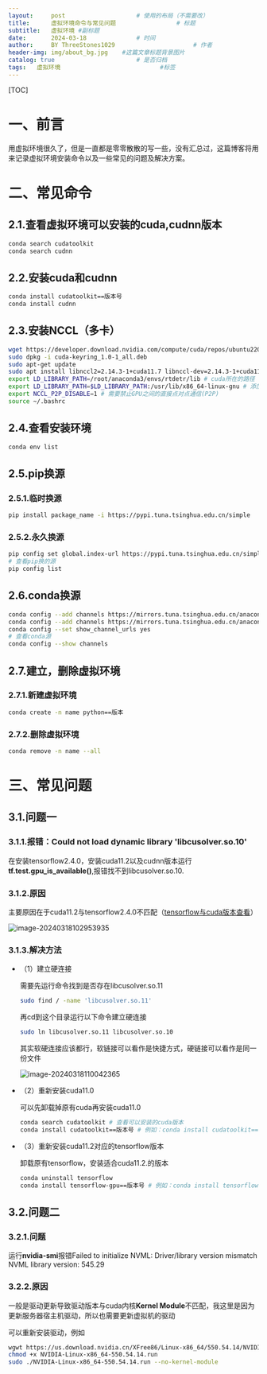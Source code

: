 ```yaml
---
layout:     post   				    # 使用的布局（不需要改）
title:      虚拟环境命令与常见问题 				# 标题 
subtitle:   虚拟环境 #副标题
date:       2024-03-18 				# 时间
author:     BY ThreeStones1029 						# 作者
header-img: img/about_bg.jpg 	#这篇文章标题背景图片
catalog: true 						# 是否归档
tags:	虚拟环境							#标签
---
```


[TOC]

# 一、前言

用虚拟环境很久了，但是一直都是零零散散的写一些，没有汇总过，这篇博客将用来记录虚拟环境安装命令以及一些常见的问题及解决方案。

# 二、常见命令

## 2.1.查看虚拟环境可以安装的cuda,cudnn版本

~~~bash
conda search cudatoolkit
conda search cudnn
~~~

## 2.2.安装cuda和cudnn

~~~bash
conda install cudatoolkit==版本号
conda install cudnn
~~~

## 2.3.安装NCCL（多卡）

~~~bash
wget https://developer.download.nvidia.com/compute/cuda/repos/ubuntu2204/x86_64/cuda-keyring_1.0-1_all.deb
sudo dpkg -i cuda-keyring_1.0-1_all.deb
sudo apt-get update
sudo apt install libnccl2=2.14.3-1+cuda11.7 libnccl-dev=2.14.3-1+cuda11.7
export LD_LIBRARY_PATH=/root/anaconda3/envs/rtdetr/lib # cuda所在的路径
export LD_LIBRARY_PATH=$LD_LIBRARY_PATH:/usr/lib/x86_64-linux-gnu # 添加默认nccl的安装路径
export NCCL_P2P_DISABLE=1 # 需要禁止GPU之间的直接点对点通信(P2P)
source ~/.bashrc
~~~

## 2.4.查看安装环境

~~~bash
conda env list
~~~

## 2.5.pip换源

### 2.5.1.临时换源

~~~bash
pip install package_name -i https://pypi.tuna.tsinghua.edu.cn/simple
~~~

### 2.5.2.永久换源

~~~bash
pip config set global.index-url https://pypi.tuna.tsinghua.edu.cn/simple
# 查看pip换的源
pip config list
~~~

## 2.6.conda换源

~~~bash
conda config --add channels https://mirrors.tuna.tsinghua.edu.cn/anaconda/pkgs/main
conda config --add channels https://mirrors.tuna.tsinghua.edu.cn/anaconda/pkgs/free
conda config --set show_channel_urls yes
# 查看conda源
conda config --show channels
~~~

## 2.7.建立，删除虚拟环境

### 2.7.1.新建虚拟环境

~~~bash
conda create -n name python==版本
~~~

### 2.7.2.删除虚拟环境

~~~bash
conda remove -n name --all
~~~



# 三、常见问题

## 3.1.问题一

### 3.1.1.报错：Could not load dynamic library 'libcusolver.so.10'

在安装tensorflow2.4.0，安装cuda11.2以及cudnn版本运行**tf.test.gpu_is_available()**,报错找不到libcusolver.so.10.

### 3.1.2.原因

主要原因在于cuda11.2与tensorflow2.4.0不匹配（[tensorflow与cuda版本查看](https://tensorflow.google.cn/install/source?hl=en)）

![image-20240318102953935](https://cdn.jsdelivr.net/gh/ThreeStones1029/blogimages/img/image-20240318102953935.png)

### 3.1.3.解决方法

* （1）建立硬连接

  需要先运行命令找到是否存在libcusolver.so.11	

  ~~~bash
  sudo find / -name 'libcusolver.so.11'
  ~~~

  再cd到这个目录运行以下命令建立硬连接

  ~~~bash
  sudo ln libcusolver.so.11 libcusolver.so.10
  ~~~

  其实软硬连接应该都行，软链接可以看作是快捷方式，硬链接可以看作是同一份文件

  ![image-20240318110042365](https://cdn.jsdelivr.net/gh/ThreeStones1029/blogimages/img/image-20240318110042365.png)

* （2）重新安装cuda11.0

  可以先卸载掉原有cuda再安装cuda11.0

  ~~~bash
  conda search cudatoolkit # 查看可以安装的cuda版本
  conda install cudatoolkit==版本号 # 例如：conda install cudatoolkit==11.0.2
  ~~~

* （3）重新安装cuda11.2对应的tensorflow版本

  卸载原有tensorflow，安装适合cuda11.2.的版本

  ~~~bash
  conda uninstall tensorflow
  conda install tensorflow-gpu==版本号 # 例如：conda install tensorflow-gpu==2.5.0
  ~~~

## 3.2.问题二

### 3.2.1.问题

运行**nvidia-smi**报错Failed to initialize NVML: Driver/library version mismatch NVML library version: 545.29

### 3.2.2.原因

一般是驱动更新导致驱动版本与cuda内核**Kernel Module**不匹配，我这里是因为更新服务器宿主机驱动，所以也需要更新虚拟机的驱动

可以重新安装驱动，例如

~~~bash
wgwt https://us.download.nvidia.cn/XFree86/Linux-x86_64/550.54.14/NVIDIA-Linux-x86_64-550.54.14.run
chmod +x NVIDIA-Linux-x86_64-550.54.14.run
sudo ./NVIDIA-Linux-x86_64-550.54.14.run --no-kernel-module
~~~

